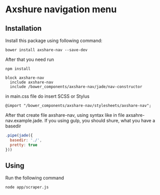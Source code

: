 # Axshure navigation menu

## Installation
Install this package using following command:

    bower install axshare-nav --save-dev

After that you need run

	npm install

```jade
block axshare-nav
  include axshare-nav
  include /bower_components/axshare-nav/jade/nav-constructor
```

in main.css file do insert SCSS or Stylus

```stylus
@import "/bower_components/axshare-nav/stylesheets/axshare-nav";
```

After that create file axshare-nav, using syntax like in file axsahre-nav.example.jade.
If you using gulp, you should shure, what you have a basedir

```javascript
.pipe(jade({
  basedir: './',
  pretty: true
}))
```

## Using
Run the following command

	node app/scraper.js
